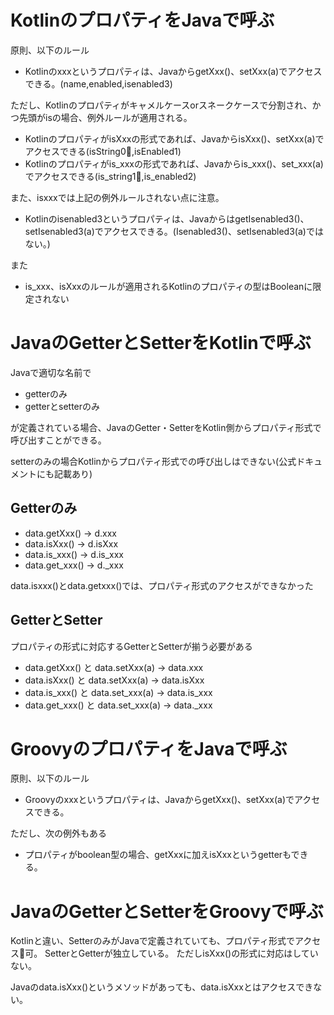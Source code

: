 

# KotlinのプロパティをJavaで呼ぶ

原則、以下のルール

* Kotlinのxxxというプロパティは、JavaからgetXxx()、setXxx(a)でアクセスできる。(name,enabled,isenabled3)

ただし、Kotlinのプロパティがキャメルケースorスネークケースで分割され、かつ先頭がisの場合、例外ルールが適用される。

* KotlinのプロパティがisXxxの形式であれば、JavaからisXxx()、setXxx(a)でアクセスできる(isString0,isEnabled1)
* Kotlinのプロパティがis_xxxの形式であれば、Javaからis_xxx()、set_xxx(a)でアクセスできる(is_string1,is_enabled2)

また、isxxxでは上記の例外ルールされない点に注意。

* Kotlinのisenabled3というプロパティは、JavaからはgetIsenabled3()、setIsenabled3(a)でアクセスできる。(Isenabled3()、setIsenabled3(a)ではない。)

また

* is_xxx、isXxxのルールが適用されるKotlinのプロパティの型はBooleanに限定されない

# JavaのGetterとSetterをKotlinで呼ぶ

Javaで適切な名前で

* getterのみ
* getterとsetterのみ

が定義されている場合、JavaのGetter・SetterをKotlin側からプロパティ形式で呼び出すことができる。

setterのみの場合Kotlinからプロパティ形式での呼び出しはできない(公式ドキュメントにも記載あり)

## Getterのみ

* data.getXxx() -> d.xxx
* data.isXxx() -> d.isXxx
* data.is_xxx() -> d.is_xxx
* data.get_xxx() -> d._xxx

data.isxxx()とdata.getxxx()では、プロパティ形式のアクセスができなかった

## GetterとSetter

プロパティの形式に対応するGetterとSetterが揃う必要がある

* data.getXxx() と data.setXxx(a) -> data.xxx
* data.isXxx() と data.setXxx(a) -> data.isXxx
* data.is_xxx() と data.set_xxx(a) -> data.is_xxx
* data.get_xxx() と data.set_xxx(a) -> data._xxx

# GroovyのプロパティをJavaで呼ぶ

原則、以下のルール

* Groovyのxxxというプロパティは、JavaからgetXxx()、setXxx(a)でアクセスできる。

ただし、次の例外もある
 
* プロパティがboolean型の場合、getXxxに加えisXxxというgetterもできる。

# JavaのGetterとSetterをGroovyで呼ぶ

Kotlinと違い、SetterのみがJavaで定義されていても、プロパティ形式でアクセス可。
SetterとGetterが独立している。
ただしisXxx()の形式に対応はしていない。
 

Javaのdata.isXxx()というメソッドがあっても、data.isXxxとはアクセスできない。